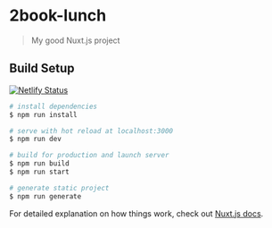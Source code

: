# 2book-lunch

> My good Nuxt.js project

## Build Setup

[![Netlify Status](https://api.netlify.com/api/v1/badges/12d99bae-30dd-48ec-89c7-4d9ce02f3897/deploy-status)](https://app.netlify.com/sites/2book-lunch/deploys)

``` bash
# install dependencies
$ npm run install

# serve with hot reload at localhost:3000
$ npm run dev

# build for production and launch server
$ npm run build
$ npm run start

# generate static project
$ npm run generate
```

For detailed explanation on how things work, check out [Nuxt.js docs](https://nuxtjs.org).
